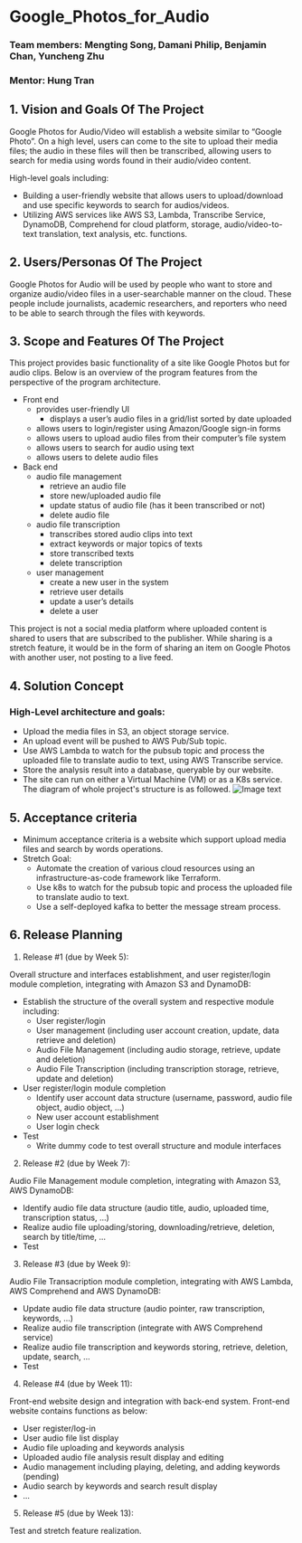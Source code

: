 # Google_Photos_for_Audio

### Team members: Mengting Song, Damani Philip, Benjamin Chan,  Yuncheng Zhu
### Mentor: Hung Tran

## 1. Vision and Goals Of The Project
Google Photos for Audio/Video will establish a website similar to “Google Photo”. On a high level, users can come to the site to upload their media files; the audio in these files will then be transcribed, allowing users to search for media using words found in their audio/video content.

High-level goals including:
* Building a user-friendly website that allows users to upload/download and use specific keywords to search for audios/videos.
* Utilizing AWS services like AWS S3, Lambda, Transcribe Service, DynamoDB, Comprehend for cloud platform, storage, audio/video-to-text translation, text analysis, etc. functions.

## 2. Users/Personas Of The Project
Google Photos for Audio will be used by people who want to store and organize audio/video files in a user-searchable manner on the cloud. These people include journalists, academic researchers, and reporters who need to be able to search through the files with keywords.

## 3. Scope and Features Of The Project
This project provides basic functionality of a site like Google Photos but for audio clips. Below is an overview of the program features from the perspective of the program architecture.

- Front end
  - provides user-friendly UI
    - displays a user’s audio files in a grid/list sorted by date uploaded
  - allows users to login/register using Amazon/Google sign-in forms
  - allows users to upload audio files from their computer’s file system
  - allows users to search for audio using text
  - allows users to delete audio files
- Back end
  - audio file management
    - retrieve an audio file
    - store new/uploaded audio file
    - update status of audio file (has it been transcribed or not)
    - delete audio file
  - audio file transcription
    - transcribes stored audio clips into text
    - extract keywords or major topics of texts
    - store transcribed texts
    - delete transcription
  - user management
    - create a new user in the system
    - retrieve user details
    - update a user’s details
    - delete a user
    
This project is not a social media platform where uploaded content is shared to users that are subscribed to the publisher. While sharing is a stretch feature, it would be in the form of sharing an item on Google Photos with another user, not posting to a live feed. 

## 4. Solution Concept
### High-Level architecture and goals:
* Upload the media files in S3, an object storage service.
* An upload event will be pushed to AWS Pub/Sub topic.
* Use AWS Lambda to watch for the pubsub topic and process the uploaded file to translate audio to text, using AWS Transcribe service.
* Store the analysis result into a database, queryable by our website.
* The site can run on either a Virtual Machine (VM) or as a K8s service.
The diagram of whole project's structure is as followed.
![Image text](https://github.com/MengtingSong/Google_Photos_for_Audio/blob/master/architecture.png)
## 5. Acceptance criteria
* Minimum acceptance criteria is a website which support upload media files and search by words operations.
* Stretch Goal:
    * Automate the creation of various cloud resources using an infrastructure-as-code framework like Terraform.
    * Use k8s to watch for the pubsub topic and process the uploaded file to translate audio to text.
    * Use a self-deployed kafka to better the message stream process.
## 6. Release Planning
1. Release #1 (due by Week 5): 

Overall structure and interfaces establishment, and user register/login module completion, integrating with Amazon S3 and DynamoDB: 
* Establish the structure of the overall system and respective module including:
  * User register/login
  * User management (including user account creation, update, data retrieve and deletion)
  * Audio File Management (including audio storage, retrieve, update and deletion)
  * Audio File Transcription (including transcription storage, retrieve, update and deletion)
* User register/login module completion
  * Identify user account data structure (username, password, audio file object, audio object, ...)
  * New user account establishment
  * User login check
* Test
  * Write dummy code to test overall structure and module interfaces

2. Release #2 (due by Week 7): 

Audio File Management module completion, integrating with Amazon S3, AWS DynamoDB:
* Identify audio file data structure (audio title, audio, uploaded time, transcription status, ...)
* Realize audio file uploading/storing, downloading/retrieve, deletion, search by title/time, ...
* Test

3. Release #3 (due by Week 9): 

Audio File Transacription module completion, integrating with AWS Lambda, AWS Comprehend and AWS DynamoDB:
* Update audio file data structure (audio pointer, raw transcription, keywords, ...) 
* Realize audio file transcription (integrate with AWS Comprehend service)
* Realize audio file transcription and keywords storing, retrieve, deletion, update, search, ...
* Test

4. Release #4 (due by Week 11): 

Front-end website design and integration with back-end system. 
Front-end website contains functions as below:
* User register/log-in
* User audio file list display
* Audio file uploading and keywords analysis
* Uploaded audio file analysis result display and editing
* Audio management including playing, deleting, and adding keywords (pending)
* Audio search by keywords and search result display
* ...

5. Release #5 (due by Week 13): 

Test and stretch feature realization.
